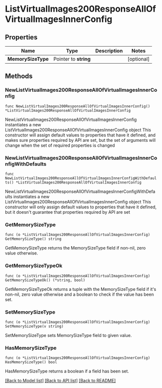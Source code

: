 # ListVirtualImages200ResponseAllOfVirtualImagesInnerConfig

## Properties

Name | Type | Description | Notes
------------ | ------------- | ------------- | -------------
**MemorySizeType** | Pointer to **string** |  | [optional] 

## Methods

### NewListVirtualImages200ResponseAllOfVirtualImagesInnerConfig

`func NewListVirtualImages200ResponseAllOfVirtualImagesInnerConfig() *ListVirtualImages200ResponseAllOfVirtualImagesInnerConfig`

NewListVirtualImages200ResponseAllOfVirtualImagesInnerConfig instantiates a new ListVirtualImages200ResponseAllOfVirtualImagesInnerConfig object
This constructor will assign default values to properties that have it defined,
and makes sure properties required by API are set, but the set of arguments
will change when the set of required properties is changed

### NewListVirtualImages200ResponseAllOfVirtualImagesInnerConfigWithDefaults

`func NewListVirtualImages200ResponseAllOfVirtualImagesInnerConfigWithDefaults() *ListVirtualImages200ResponseAllOfVirtualImagesInnerConfig`

NewListVirtualImages200ResponseAllOfVirtualImagesInnerConfigWithDefaults instantiates a new ListVirtualImages200ResponseAllOfVirtualImagesInnerConfig object
This constructor will only assign default values to properties that have it defined,
but it doesn't guarantee that properties required by API are set

### GetMemorySizeType

`func (o *ListVirtualImages200ResponseAllOfVirtualImagesInnerConfig) GetMemorySizeType() string`

GetMemorySizeType returns the MemorySizeType field if non-nil, zero value otherwise.

### GetMemorySizeTypeOk

`func (o *ListVirtualImages200ResponseAllOfVirtualImagesInnerConfig) GetMemorySizeTypeOk() (*string, bool)`

GetMemorySizeTypeOk returns a tuple with the MemorySizeType field if it's non-nil, zero value otherwise
and a boolean to check if the value has been set.

### SetMemorySizeType

`func (o *ListVirtualImages200ResponseAllOfVirtualImagesInnerConfig) SetMemorySizeType(v string)`

SetMemorySizeType sets MemorySizeType field to given value.

### HasMemorySizeType

`func (o *ListVirtualImages200ResponseAllOfVirtualImagesInnerConfig) HasMemorySizeType() bool`

HasMemorySizeType returns a boolean if a field has been set.


[[Back to Model list]](../README.md#documentation-for-models) [[Back to API list]](../README.md#documentation-for-api-endpoints) [[Back to README]](../README.md)



